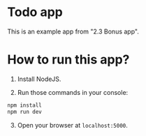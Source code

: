 # Todo app

This is an example app from "2.3 Bonus app".

# How to run this app?

1. Install NodeJS.

2. Run those commands in your console:

```bash
npm install
npm run dev
```

3. Open your browser at `localhost:5000`.
